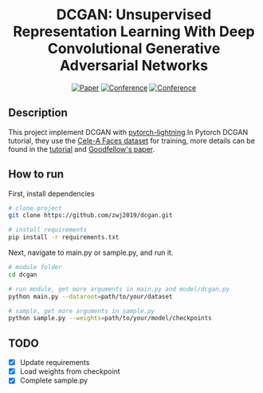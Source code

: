 <div align="center">    
 
# DCGAN: Unsupervised Representation Learning With Deep Convolutional Generative Adversarial Networks     

[![Paper](https://img.shields.io/badge/paper-arxiv.1511.06434-brightgreen)](https://arxiv.org/pdf/1511.06434)
[![Conference](https://img.shields.io/badge/Pytorch-DCGAN-orange)](https://pytorch.org/tutorials/beginner/dcgan_faces_tutorial.html)
[![Conference](https://img.shields.io/badge/Pytorch--Lightning-Homepage-blue)](https://pytorch-lightning.readthedocs.io/en/latest/)
  
</div>
 
## Description   
This project implement DCGAN with [pytorch-lightning](https://github.com/PyTorchLightning/pytorch-lightning).In Pytorch DCGAN tutorial, they use the [Cele-A Faces dataset](http://mmlab.ie.cuhk.edu.hk/projects/CelebA.html) for training, more details can be found in the [tutorial](https://pytorch.org/tutorials/beginner/dcgan_faces_tutorial.html) and [Goodfellow's paper](https://papers.nips.cc/paper/5423-generative-adversarial-nets.pdf).

## How to run   
First, install dependencies
```bash
# clone project   
git clone https://github.com/zwj2019/dcgan.git

# install requirements   
pip install -r requirements.txt
 ```   
 Next, navigate to main.py or sample.py, and run it.   
 ```bash
# module folder
cd dcgan

# run module, get more arguments in main.py and model/dcgan.py   
python main.py --dataroot=path/to/your/dataset

# sample, get more arguments in sample.py
python sample.py --weights=path/to/your/model/checkpoints
```
## TODO
- [x] Update requirements
- [x] Load weights from checkpoint
- [x] Complete sample.py